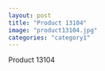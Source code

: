 ```yaml
---
layout: post
title: "Product 13104"
image: "product13104.jpg"
categories: "category1"
---
```

Product 13104
